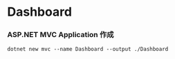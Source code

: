 # Dashboard

### ASP.NET MVC Application 作成
```
dotnet new mvc --name Dashboard --output ./Dashboard  
```


